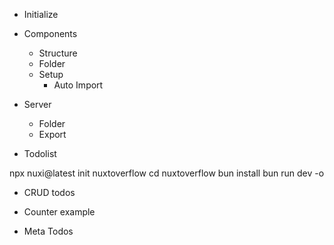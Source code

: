 - Initialize
- Components
  - Structure
  - Folder
  - Setup
    - Auto Import
- Server
  - Folder
  - Export

- Todolist

npx nuxi@latest init nuxtoverflow
cd nuxtoverflow
bun install
bun run dev -o

- CRUD todos

- Counter example

- Meta Todos